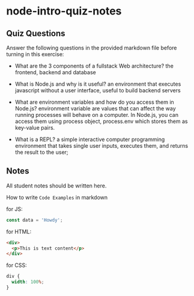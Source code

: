 # node-intro-quiz-notes

## Quiz Questions

Answer the following questions in the provided markdown file before turning in this exercise:

- What are the 3 components of a fullstack Web architecture?
  the frontend, backend and database

- What is Node.js and why is it useful?
  an environment that executes javascript without a user interface, useful to build backend servers

- What are environment variables and how do you access them in Node.js?
  environment variable are values that can affect the way running processes will behave on a computer.
  In Node.js, you can access them using process object, process.env which stores them as key-value pairs.

- What is a REPL?
  a simple interactive computer programming environment that takes single user inputs, executes them, and returns the result to the user;

## Notes

All student notes should be written here.

How to write `Code Examples` in markdown

for JS:

```javascript
const data = 'Howdy';
```

for HTML:

```html
<div>
  <p>This is text content</p>
</div>
```

for CSS:

```css
div {
  width: 100%;
}
```
